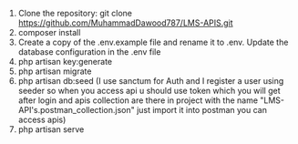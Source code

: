1. Clone the repository: git clone https://github.com/MuhammadDawood787/LMS-APIS.git
2. composer install
3. Create a copy of the .env.example file and rename it to .env. Update the database configuration in the .env file
4. php artisan key:generate
5. php artisan migrate
6. php artisan db:seed (I use sanctum for Auth and I register a user using seeder so when you access api u should use token which you will get after login and apis collection are there in project with the name "LMS-API's.postman_collection.json" just import it into postman you can access apis)
7. php artisan serve





